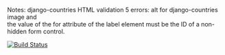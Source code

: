 Notes: django-countries HTML validation 5 errors: alt for django-countries image and  
the value of the for attribute of the label element must be the ID of a non-hidden form control.

[![Build Status](https://travis-ci.org/IoanHadarean/fullstackmilestoneproject.svg?branch=master)](https://travis-ci.org/IoanHadarean/fullstackmilestoneproject)
